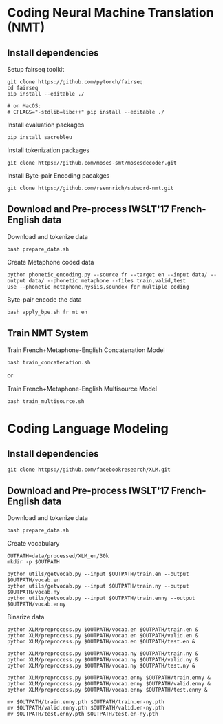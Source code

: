 # Coding Neural Machine Translation (NMT)

## Install dependencies
Setup fairseq toolkit
```
git clone https://github.com/pytorch/fairseq
cd fairseq
pip install --editable ./

# on MacOS:
# CFLAGS="-stdlib=libc++" pip install --editable ./
```

Install evaluation packages
```
pip install sacrebleu
```
Install tokenization packages
```
git clone https://github.com/moses-smt/mosesdecoder.git
```

Install Byte-pair Encoding pacakges
```
git clone https://github.com/rsennrich/subword-nmt.git
```

## Download and Pre-process IWSLT'17 French-English data

Download and tokenize data
```
bash prepare_data.sh
```

Create Metaphone coded data
```
python phonetic_encoding.py --source fr --target en --input data/ --output data/ --phonetic metaphone --files train,valid,test
Use --phonetic metaphone,nysiis,soundex for multiple coding
```

Byte-pair encode the data
```
bash apply_bpe.sh fr mt en
```

## Train NMT System
Train French+Metaphone-English Concatenation Model
```
bash train_concatenation.sh
```
or

Train French+Metaphone-English Multisource Model
```
bash train_multisource.sh
```

# Coding Language Modeling

## Install dependencies
```
git clone https://github.com/facebookresearch/XLM.git
```

## Download and Pre-process IWSLT'17 French-English data

Download and tokenize data
```
bash prepare_data.sh
```

Create vocabulary 
```
OUTPATH=data/processed/XLM_en/30k
mkdir -p $OUTPATH

python utils/getvocab.py --input $OUTPATH/train.en --output $OUTPATH/vocab.en
python utils/getvocab.py --input $OUTPATH/train.ny --output $OUTPATH/vocab.ny
python utils/getvocab.py --input $OUTPATH/train.enny --output $OUTPATH/vocab.enny
```

Binarize data
```
python XLM/preprocess.py $OUTPATH/vocab.en $OUTPATH/train.en &
python XLM/preprocess.py $OUTPATH/vocab.en $OUTPATH/valid.en &
python XLM/preprocess.py $OUTPATH/vocab.en $OUTPATH/test.en &

python XLM/preprocess.py $OUTPATH/vocab.ny $OUTPATH/train.ny &
python XLM/preprocess.py $OUTPATH/vocab.ny $OUTPATH/valid.ny &
python XLM/preprocess.py $OUTPATH/vocab.ny $OUTPATH/test.ny &

python XLM/preprocess.py $OUTPATH/vocab.enny $OUTPATH/train.enny &
python XLM/preprocess.py $OUTPATH/vocab.enny $OUTPATH/valid.enny &
python XLM/preprocess.py $OUTPATH/vocab.enny $OUTPATH/test.enny &

mv $OUTPATH/train.enny.pth $OUTPATH/train.en-ny.pth
mv $OUTPATH/valid.enny.pth $OUTPATH/valid.en-ny.pth
mv $OUTPATH/test.enny.pth $OUTPATH/test.en-ny.pth
```
